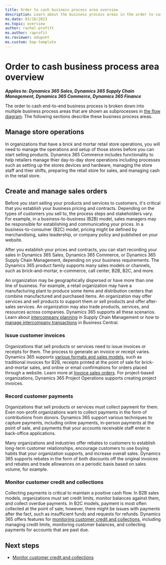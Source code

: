 ```yaml
---
title: Order to cash business process area overview
description: Learn about the business process areas in the order to cash end-to-end business process flow in Dynamics 365 solutions.
ms.date: 03/16/2023
ms.topic: overview
author: rachel-profitt
ms.author: raprofit
ms.reviewer: edupont
ms.custom: bap-template
---
```


# Order to cash business process area overview

***Applies to: Dynamics 365 Sales, Dynamics 365 Supply Chain Management, Dynamics 365 Commerce, Dynamics 365 Finance***

The order to cash end-to-end business process is broken down into multiple business process areas that are shown as subprocesses in [the flow diagram](order-to-cash-overview.md#order-to-cash-business-process-flow). The following sections describe these business process areas.

## Manage store operations
In organizations that have a brick and mortar retail store operations, you will need to manage the operations and setup of those stores before you can start selling products. Dynamics 365 Commerce includes functionality to help retailers manage thier day-to-day store operations including processes such as setting up the stores devices and hardware, managing the store staff and thier shifts, preparing the retail store for sales, and managing cash in the retail store. <!--Learn more at TODO ADD LINK [Manage store operations](../placeholder.md).-->

## Create and manage sales orders

Before you start selling your products and services to customers, it's critical that you establish your business pricing and contracts. Depending on the types of customers you sell to, the process steps and stakeholders vary. For example, in a business-to-business (B2B) model, sales managers may be responsible for establishing and communicating your prices. In a business-to-consumer (B2C) model, pricing might be defined by merchandising, sales leadership, or company policy and published on your website. 

After you establish your prices and contracts, you can start recording your sales in Dynamics 365 Sales, Dynamics 365 Commerce, or Dynamics 365 Supply Chain Management, depending on your business requirements. The Dynamics 365 product family supports many sales models or channels, such as brick-and-mortar, e-commerce, call center, B2B, B2C, and more. 

An organization may be geographically dispersed or have more than one line of business. For example, a retail organization may have a manufacturing plant to produce some items and distribution centers that combine manufactured and purchased items. An organization may offer services and sell products to support them or sell products and offer after-sales services. An organization may also trade products, services, and resources across companies. Dynamics 365 supports all these scenarios. Learn about [intercompany planning](/dynamics365/supply-chain/master-planning/planning-optimization/intercompany-planning) in Supply Chain Management or how to [manage intercompany transactions](/dynamics365/business-central/intercompany-manage) in Business Central. <!--[Create and manage sales](../placeholder.md)-->

### Issue customer invoices

Organizations that sell products or services need to issue invoices or receipts for them. The process to generate an invoice or receipt varies. Dynamics 365 supports [various formats and sales models](order-to-cash-invoice-sales-orders-overview.md), such as traditional invoices for B2B, receipts printed at the point of sale for brick-and-mortar sales, and online or email confirmations for orders placed through a website. Learn more at [Invoice sales orders](order-to-cash-invoice-sales-orders-overview.md). For project-based organizations, Dynamics 365 Project Operations supports creating project invoices.  <!--[Issue customer invoices](../placeholder.md).-->

### Record customer payments

Organizations that sell products or services must collect payment for them. Even non-profit organizations want to collect payments in the form of contributions from donors. Dynamics 365 support various techniques to capture payments, including online payments, in-person payments at the point of sale, and payments that your accounts receivable staff enter in back-office applications. 

Many organizations and industries offer rebates to customers to establish long-term customer relationships, encourage customers to use buying habits that your organization supports, and increase overall sales. Dynamics 365 supports rebates in the form of both discounts off the original invoices and rebates and trade allowances on a periodic basis based on sales volume, for example. <!--TODO ADD LINK Learn more at [Record customer payments](../placeholder.md).-->

### Monitor customer credit and collections

Collecting payments is critical to maintain a positive cash flow. In B2B sales models, organizations must set credit limits, monitor balances against them, and collect overdue payments. In B2C models, payment is most often collected at the point of sale; however, there might be issues with payments after the fact, such as insufficient funds and requests for refunds. Dynamics 365 offers features for [monitoring customer credit and collections](order-to-cash-monitor-customer-credit-collections-overview.md), including managing credit limits, monitoring customer balances, and collecting payments for accounts that are past due.

## Next steps

<!--TODO ADD LINKS
- [Manage store operations](../placeholder.md)

- [Create and manage sales orders](../placeholder.md)

- [Trade across companies](../placeholder.md)

- [Issue customer invoices](order-to-cash-invoice-sales-orders-overview.md)

- [Record customer payments](../placeholder.md)-->

- [Monitor customer credit and collections](order-to-cash-monitor-customer-credit-collections-overview.md)
<!--

## Related resources

- [Configure and manage the order to cash process in Dynamics 365 Supply Chain Management (online training)](/training/modules/configure-manage-order-cash-dyn365-supply-chain-mgmt/)

## Contributors

*This article is maintained by Microsoft. It was originally written by the following contributors.*

Principal author:

- [Rachel Profitt](https://www.linkedin.com/in/rachelprofitt/) | Senior Program Manager, FastTrack for Dynamics 365  

<!--## Tags
*Products:* Dynamics 365 Commerce, Dynamics 365 Customer Insights, Dynamics 365 Customer Service, Dynamics 365 Finance, Dynamics 365 Fraud Protection, Dynamics 365 Intelligent Order Management, Dynamics 365 Marketing, Dynamics 365 Project Operations, Dynamics 365 Sales, Dynamics 365 Supply Chain Management-->
